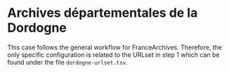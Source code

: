 # Archives départementales de la Dordogne

This case follows the general workflow for FranceArchives. Therefore, the only specific configuration is related to the URLset in step 1 which can be found under the file `dordogne-urlset.tsv`.